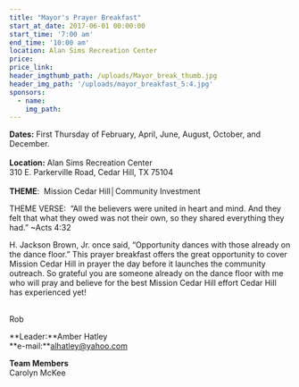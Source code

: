 ```yaml
---
title: "Mayor's Prayer Breakfast"
start_at_date: 2017-06-01 00:00:00
start_time: '7:00 am'
end_time: '10:00 am'
location: Alan Sims Recreation Center
price:
price_link:
header_imgthumb_path: /uploads/Mayor_break_thumb.jpg
header_img_path: '/uploads/mayor_breakfast_5:4.jpg'
sponsors:
  - name:
    img_path:
---
```



**Dates:** First Thursday of February, April, June, August, October, and December.
<br>
<br>**Location:** Alan Sims Recreation Center
<br>310 E. Parkerville Road, Cedar Hill, TX 75104
<br>
<br>**THEME**:&nbsp; Mission Cedar Hill│Community Investment

THEME VERSE:&nbsp; “All the believers were united in heart and mind. And they felt that what they owed was not their own, so they shared everything they had.” ~Acts 4:32

H. Jackson Brown, Jr. once said, “Opportunity dances with those already on the dance floor.” This prayer breakfast offers the great opportunity to cover Mission Cedar Hill in prayer the day before it launches the community outreach. So grateful you are someone already on the dance floor with me who will pray and believe for the best Mission Cedar Hill effort Cedar Hill has experienced yet!
<br>&nbsp;

Rob

**Leader:**Amber Hatley
<br>**e-mail:**alhatley@yahoo.com

**Team Members**
<br>Carolyn McKee